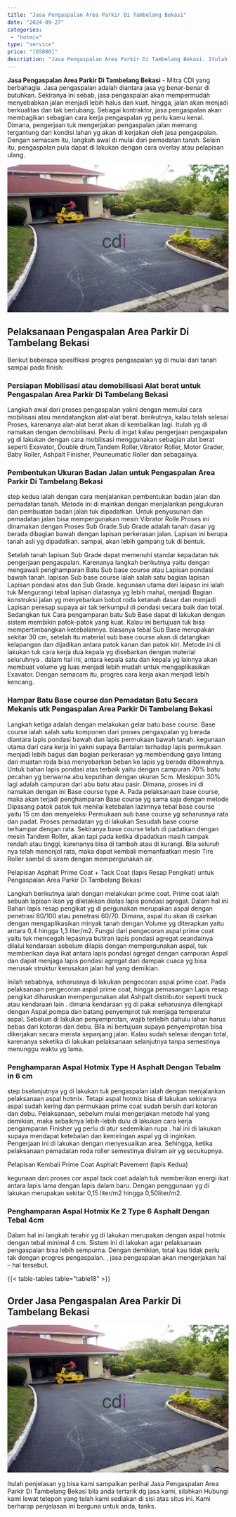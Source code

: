 ```yaml
---
title: "Jasa Pengaspalan Area Parkir Di Tambelang Bekasi"
date: "2024-09-27"
categories:
 - "hotmix"
type: "service"
price: "[65000]"
description: "Jasa Pengaspalan Area Parkir Di Tambelang Bekasi. Itulah penjelasan yg bisa kami sampaikan perihal Jasa Pengaspalan Area Parkir Di Tambelang Bekasi bila anda..."
---
```


**Jasa Pengaspalan Area Parkir Di Tambelang Bekasi** - Mitra CDI yang berbahagia. Jasa pengaspalan adalah diantara jasa yg benar-benar di butuhkan. Sekiranya ini sebab, jasa pengaspalan akan mempermudah menyebabkan jalan menjadi lebih halus dan kuat. hingga, jalan akan menjadi berkualitas dan tak berlubang. Sebagai kontraktor, jasa pengaspalan akan membagikan sebagian cara kerja pengaspalan yg perlu kamu kenal. Dimana, pengerjaan tuk mengerjakan pengaspalan jalan memang tergantung dari kondisi lahan yg akan di kerjakan oleh jasa pengaspalan. Dengan semacam itu, langkah awal di mulai dari pemadatan tanah. Selain itu, pengaspalan pula dapat di lakukan dengan cara overlay atau pelapisan ulang.

![Jasa Pengaspalan Area Parkir Di Tambelang Bekasi](/images/hotmix/jasa-hotmix-aspal-04.jpg)

## Pelaksanaan Pengaspalan Area Parkir Di Tambelang Bekasi

Berikut beberapa spesifikasi progres pengaspalan yg di mulai dari tanah sampai pada finish:

### Persiapan Mobilisasi atau demobilisasi Alat berat untuk Pengaspalan Area Parkir Di Tambelang Bekasi

Langkah awal dari proses pengaspalan yakni dengan memulai cara mobilisasi atau mendatangkan alat-alat berat. berikutnya, kalau telah selesai Proses, karenanya alat-alat berat akan di kembalikan lagi. Itulah yg di namakan dengan demobilisasi. Perlu di ingat kalau pengerjaan pengaspalan yg di lakukan dengan cara mobilisasi menggunakan sebagian alat berat seperti Exavator, Double drum,Tandem Roller,Vibrator Roller, Motor Grader, Baby Roller, Ashpalt Finisher, Peuneumatic Roller dan sebagainya.

### Pembentukan Ukuran Badan Jalan untuk Pengaspalan Area Parkir Di Tambelang Bekasi

step kedua ialah dengan cara menjalankan pembentukan badan jalan dan pemadatan tanah. Metode ini di mainkan dengan menjalankan pengukuran dan pembuatan badan jalan tuk dipadatkan. Untuk penyusunan dan pemadatan jalan bisa mempergunakan mesin Vibrator Rolle.Proses ini dinamakan dengan Proses Sub Grade.Sub Grade adalah tanah dasar yg berada dibagian bawah dengan lapisan perkerasan jalan. Lapisan ini berupa tanah asli yg dipadatkan. sampai, akan lebih gampang tuk di bentuk.

Setelah tanah lapisan Sub Grade dapat memenuhi standar kepadatan tuk pengerjaan pengaspalan. Karenanya langkah berikutnya yaitu dengan mengawali penghamparan Batu Sub base course atau Lapisan pondasi bawah tanah. lapisan Sub base course ialah salah satu bagian lapisan Lapisan pondasi atas dan Sub Grade. kegunaan utama dari laipasn ini ialah tuk Mengurangi tebal lapisan diatasnya yg lebih mahal, menjadi Bagian konstruksi jalan yg menyebarkan bobot roda ketanah dasar dan menjadi Lapisan peresap supaya air tak terkumpul di pondasi secara baik dan total. Sedangkan tuk Cara pengamparan batu Sub Base dapat di lakukan dengan sistem membikin patok-patok yang kuat. Kalau ini bertujuan tuk bisa mempertimbangkan ketebalannya. biasanya tebal Sub Base merupakan sekitar 30 cm, setelah itu material sub base course akan di datangkan kelapangan dan dijadikan antara patok kanan dan patok kiri. Metode ini di lakukan tuk cara kerja dua kepala yg disebarkan dengan material seluruhnya . dalam hal ini, antara kepala satu dan kepala yg lainnya akan membuat volume yg luas menjadi lebih mudah untuk mengaplikasikan Exavator. Dengan semacam itu, progres cara kerja akan menjadi lebih kencang.

### Hampar Batu Base course dan Pemadatan Batu Secara Mekanis utk Pengaspalan Area Parkir Di Tambelang Bekasi

Langkah ketiga adalah dengan melakukan gelar batu base course. Base course ialah salah satu komponen dari proses pengaspalan yg berada diantara lapis pondasi bawah dan lapis permukaan bawah tanah. kegunaan utama dari cara kerja ini yakni supaya Bantalan terhadap lapis permukaan menjadi lebih bagus dan bagian perkerasan yg membendung gaya lintang dari muatan roda bisa menyebarkan beban ke lapis yg berada dibawahnya. Untuk bahan lapis pondasi atas terbaik yaitu dengan campuran 70% batu pecahan yg berwarna abu keputihan dengan ukuran 5cm. Meskipun 30% lagi adalah campuran dari abu batu atau pasir. Dimana, proses ini di namakan dengan ini Base course type A. Pada pelaksanaan base course, maka akan terjadi penghamparan Base course yg sama saja dengan metode Dipasang patok patok tuk menilai ketebalan lazimnya tebal base course yaitu 15 cm dan menyeleksi Permukaan sub base course yg seharusnya rata dan padat. Proses pemadatan yg di lakukan Sesudah base course terhampar dengan rata. Sekiranya base course telah di padatkan dengan mesin Tandem Roller, akan tapi pada ketika dipadatkan masih tampak rendah atau tinggi, karenanya bisa di tambah atau di kurangi. Bila seluruh nya telah menonjol rata, maka dapat kembali memanfaatkan mesin Tire Roller sambil di siram dengan mempergunakan air.

Pelapisan Asphalt Prime Coat + Tack Coat (lapis Resap Pengikat) untuk Pengaspalan Area Parkir Di Tambelang Bekasi

Langkah berikutnya ialah dengan melakukan prime coat. Prime coat ialah sebuah lapisan ikan yg diletakkan diatas lapis pondasi agregat. Dalam hal ini Bahan lapis resap pengikat yg di pergunakan merupakan aspal dengan penetrasi 80/100 atau penetrasi 60/70. Dimana, aspal itu akan di cairkan dengan mengaplikasikan minyak tanah dengan Volume yg diterapkan yaitu antara 0,4 hingga 1,3 liter/m2. Fungsi dari pengecoran aspal prime coat yaitu tuk mencegah lepasnya butiran lapis pondasi agregat seandainya dilalui kendaraan sebelum dilapis dengan mempergunakan aspal, tuk memberikan daya ikat antara lapis pondasi agregat dengan campuran Aspal dan dapat menjaga lapis pondasi agregat dari dampak cuaca yg bisa merusak struktur kerusakan jalan hal yang demikian.

Inilah sebabnya, seharusnya di lakukan pengecoran aspal prime coat. Pada pelaksanaan pengecoran aspal prime coat, hingga pemasangan Lapis resap pengikat diharuskan mempergunakan alat Ashpalt distributor seperti truck atau kendaraan lain . dimana kendaraan yg di pakai seharusnya dilengkapi dengan Aspal,pompa dan batang penyemprot tuk menjaga temperatur aspal. Sebelum di lakukan penyemprotan, wajib terlebih dahulu lahan harus bebas dari kotoran dan debu. Bila ini bertujuan supaya penyemprotan bisa dikerjakan secara merata sepanjang jalan. Kalau sudah selesai dengan total, karenanya seketika di lakukan pelaksanaan selanjutnya tanpa semestinya menunggu waktu yg lama.

### Penghamparan Aspal Hotmix Type H Asphalt Dengan Tebalm in 6 cm

step bselanjutnya yg di lakukan tuk pengaspalan ialah dengan menjalankan pelaksanaan aspal hotmix. Tetapi aspal hotmix bisa di lakukan sekiranya aspal sudah kering dan permukaan prime coat sudah bersih dari kotoran dan debu. Pelaksanaan, sebelum mulai mengerjakan metode hal yang demikian, maka sebaiknya lebih-lebih dulu di lakukan cara kerja pengamparan Finisher yg perlu di atur sedemikian rupa . hal ini di lakukan supaya mendapat ketebalan dan kemiringan aspal yg di inginkan. Pengerjaan ini di lakukan dengan menyesuaikan area. Sehingga, ketika pelaksanaan pemadatan roda roller semestinya disiram air yg secukupnya.

Pelapisan Kembali Prime Coat Asphalt Pavement (lapis Kedua)

kegunaan dari proses cor aspal tack coat adalah tuk memberikan energi ikat antara lapis lama dengan lapis dalam baru. Dengan penggunaan yg di lakukan merupakan sekitar 0,15 liter/m2 hingga 0,50liter/m2.

### Penghamparan Aspal Hotmix Ke 2 Type 6 Asphalt Dengan Tebal 4cm

Dalam hal ini langkah terahir yg di lakukan merupakan dengan aspal hotmix dengan tebal minimal 4 cm. Sistem ini di lakukan agar pelaksanaan pengaspalan bisa lebih sempurna. Dengan demikian, total kau tidak perlu tak dengan progres pengaspalan. , jasa pengaspalan akan mengerjakan hal – hal tersebut.

{{< table-tables table="table18" >}}

## Order Jasa Pengaspalan Area Parkir Di Tambelang Bekasi

![Jasa Pengaspalan Area Parkir Di Tambelang Bekasi](/images/hotmix/jasa-hotmix-aspal-04.jpg)

Itulah penjelasan yg bisa kami sampaikan perihal Jasa Pengaspalan Area Parkir Di Tambelang Bekasi bila anda tertarik dg jasa kami, silahkan Hubungi kami lewat telepon yang telah kami sediakan di sisi atas situs ini. Kami berharap penjelasan ini berguna untuk anda, tanks.
